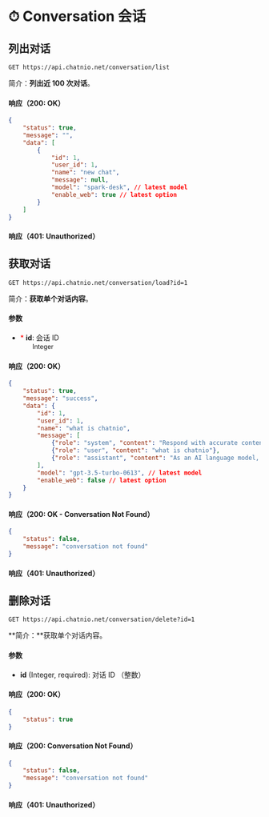 # ⏱ Conversation 会话

## 列出对话

```http request
GET https://api.chatnio.net/conversation/list
```

简介：**列出近 100 次对话**。

#### 响应（200: OK）

```json
{
    "status": true,
    "message": "",
    "data": [
        {
            "id": 1,
            "user_id": 1,
            "name": "new chat",
            "message": null,
            "model": "spark-desk", // latest model
            "enable_web": true // latest option
        }
    ]
}
```

#### 响应（401: Unauthorized）

## 获取对话

```http request
GET https://api.chatnio.net/conversation/load?id=1
```

简介：**获取单个对话内容**。

#### 参数

- <span style="color:red;">\*</span> **id**: 会话 ID <div class="pro" style="scale: 0.9">Integer</div>

#### 响应（200: OK）

```json
{
    "status": true,
    "message": "success",
    "data": {
        "id": 1,
        "user_id": 1,
        "name": "what is chatnio",
        "message": [
            {"role": "system", "content": "Respond with accurate content in the user's language"},
            {"role": "user", "content": "what is chatnio"},
            {"role": "assistant", "content": "As an AI language model, ..."}
        ],
        "model": "gpt-3.5-turbo-0613", // latest model
        "enable_web": false // latest option
    }
}
```

#### 响应（200: OK - Conversation Not Found）

```json
{
    "status": false,
    "message": "conversation not found"
}
```

#### 响应（401: Unauthorized）

## 删除对话

```http request
GET https://api.chatnio.net/conversation/delete?id=1
```

**简介：**获取单个对话内容。

#### 参数

- **id** (Integer, required): 对话 ID （整数）

#### 响应（200: OK）

```json
{
    "status": true
}
```

#### 响应（200: Conversation Not Found）

```json
{
    "status": false,
    "message": "conversation not found"
}
```

#### 响应（401: Unauthorized）
